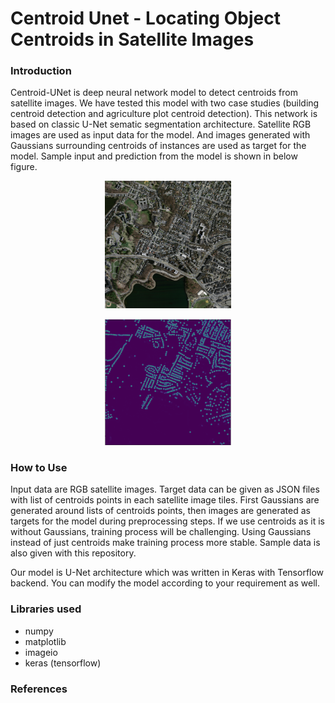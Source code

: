 # Centroid Unet - Locating Object Centroids in Satellite Images

### Introduction

Centroid-UNet is deep neural network model to detect centroids from satellite images. We have tested this model with two case studies (building centroid detection and agriculture plot centroid detection). This network is based on classic U-Net sematic segmentation architecture. Satellite RGB images are used as input data for the model. And images generated with Gaussians surrounding centroids of instances are used as target for the model. Sample input and prediction from the model is shown in below figure.

<p align="center">
<img src="./graphics/sample_input.png" alt="sample_input" width="40%"/>
</p>

<p align="center">
<img src="./graphics/sample_pred.png" alt="sample_pred" width="40%"/>
</p>

### How to Use

Input data are RGB satellite images. Target data can be given as JSON files with list of centroids points in each satellite image tiles. First Gaussians are generated around lists of centroids points, then images are generated as targets for the model during preprocessing steps. If we use centroids as it is without Gaussians, training process will be challenging. Using Gaussians instead of just centroids make training process more stable. Sample data is also given with this repository. 

Our model is U-Net architecture which was written in Keras with Tensorflow backend. You can modify the model according to your requirement as well.

### Libraries used
- numpy
- matplotlib
- imageio
- keras (tensorflow)

### References







